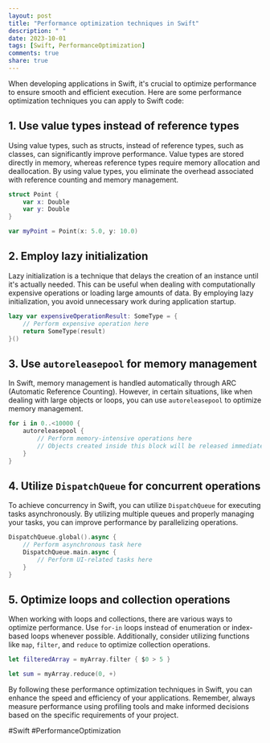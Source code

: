 ```yaml
---
layout: post
title: "Performance optimization techniques in Swift"
description: " "
date: 2023-10-01
tags: [Swift, PerformanceOptimization]
comments: true
share: true
---
```


When developing applications in Swift, it's crucial to optimize performance to ensure smooth and efficient execution. Here are some performance optimization techniques you can apply to Swift code:

## 1. Use value types instead of reference types
Using value types, such as structs, instead of reference types, such as classes, can significantly improve performance. Value types are stored directly in memory, whereas reference types require memory allocation and deallocation. By using value types, you eliminate the overhead associated with reference counting and memory management.

```swift
struct Point {
    var x: Double
    var y: Double
}

var myPoint = Point(x: 5.0, y: 10.0)
```

## 2. Employ lazy initialization
Lazy initialization is a technique that delays the creation of an instance until it's actually needed. This can be useful when dealing with computationally expensive operations or loading large amounts of data. By employing lazy initialization, you avoid unnecessary work during application startup.

```swift
lazy var expensiveOperationResult: SomeType = {
    // Perform expensive operation here
    return SomeType(result)
}()
```

## 3. Use `autoreleasepool` for memory management
In Swift, memory management is handled automatically through ARC (Automatic Reference Counting). However, in certain situations, like when dealing with large objects or loops, you can use `autoreleasepool` to optimize memory management.

```swift
for i in 0..<10000 {
    autoreleasepool {
        // Perform memory-intensive operations here
        // Objects created inside this block will be released immediately
    }
}
```

## 4. Utilize `DispatchQueue` for concurrent operations
To achieve concurrency in Swift, you can utilize `DispatchQueue` for executing tasks asynchronously. By utilizing multiple queues and properly managing your tasks, you can improve performance by parallelizing operations.

```swift
DispatchQueue.global().async {
    // Perform asynchronous task here
    DispatchQueue.main.async {
        // Perform UI-related tasks here
    }
}
```

## 5. Optimize loops and collection operations
When working with loops and collections, there are various ways to optimize performance. Use `for-in` loops instead of enumeration or index-based loops whenever possible. Additionally, consider utilizing functions like `map`, `filter`, and `reduce` to optimize collection operations.

```swift
let filteredArray = myArray.filter { $0 > 5 }

let sum = myArray.reduce(0, +)
```

By following these performance optimization techniques in Swift, you can enhance the speed and efficiency of your applications. Remember, always measure performance using profiling tools and make informed decisions based on the specific requirements of your project.

#Swift #PerformanceOptimization
